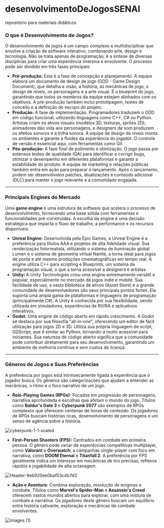 # desenvolvimentoDeJogosSENAI
repositório para materiais didáticos

### O que é Desenvolvimento de Jogos?

O desenvolvimento de jogos é um campo complexo e multidisciplinar que envolve a criação de software interativo, combinando arte, design e tecnologia. Não se trata apenas de programação; é a síntese de diversas disciplinas para criar uma experiência imersiva e envolvente. O processo pode ser dividido em três fases principais:

* **Pré-produção:** Esta é a fase de concepção e planejamento. A equipe elabora um documento de design de jogo (GDD - Game Design Document), que detalha a visão, a história, as mecânicas de jogo, o design de níveis, os personagens e a arte visual. É o blueprint do jogo, garantindo que todos os membros da equipe estejam alinhados com os objetivos. A pré-produção também inclui prototipagem, testes de conceito e a definição do escopo do projeto.
* **Produção:** A fase de implementação. Programadores traduzem o GDD em código funcional, utilizando linguagens como C++, C# ou Python. Artistas criam os ativos visuais (modelos 3D, texturas, sprites 2D), animadores dão vida aos personagens, e designers de som produzem os efeitos sonoros e a trilha sonora. A equipe de design de níveis monta os ambientes e garante a fluidez da experiência do jogador. O controle de versão é essencial aqui, com ferramentas como Git.
* **Pós-produção:** A fase final de polimento e otimização. O jogo passa por extensos testes de qualidade (QA) para identificar e corrigir bugs, otimizar o desempenho em diferentes plataformas e garantir a estabilidade do produto. A equipe de marketing e relações públicas também entra em ação para preparar o lançamento. Após o lançamento, podem ser desenvolvidos patches, atualizações e conteúdo adicional (DLC) para manter o jogo relevante e a comunidade engajada.

---

### Principais Engines do Mercado

Uma **game engine** é uma estrutura de software que acelera o processo de desenvolvimento, fornecendo uma base sólida com ferramentas e funcionalidades pré-construídas. A escolha da engine é uma decisão estratégica que impacta o fluxo de trabalho, a performance e os recursos disponíveis.

* **Unreal Engine:** Desenvolvida pela Epic Games, a Unreal Engine é a preferência para títulos AAA e projetos de alta fidelidade visual. Sua renderização fotorrealista, utilizando o sistema de iluminação global Lumen e o sistema de geometria virtual Nanite, a torna ideal para jogos de ponta e até mesmo produções cinematográficas em tempo real. A engine utiliza C++ para scripting e Blueprints, um sistema de programação visual, o que a torna acessível a designers e artistas.
* **Unity:** A Unity Technologies criou uma engine extremamente versátil e popular, especialmente no mercado de jogos indie e mobile. Sua facilidade de uso, a vasta biblioteca de ativos (Asset Store) e a grande comunidade de desenvolvedores são seus principais pontos fortes. Ela suporta uma ampla gama de plataformas e linguagens de programação (principalmente C#). A Unity é conhecida por sua flexibilidade, sendo utilizada em simuladores, experiências de RV/RA e aplicativos interativos.
* **Godot:** Uma engine de código aberto em rápido crescimento. A Godot se destaca por sua filosofia "all-in-one", oferecendo um editor de fácil utilização para jogos 2D e 3D. Utiliza sua própria linguagem de script, GDScript, que é similar ao Python, tornando-a muito acessível para iniciantes. Sua natureza de código aberto significa que a comunidade pode contribuir diretamente para seu desenvolvimento, garantindo um ambiente de melhoria contínua e sem custos de licença.

---

### Gêneros de Jogos e Suas Preferências

A preferência por jogos está intrinsecamente ligada à experiência que o jogador busca. Os gêneros são categorizações que ajudam a entender as mecânicas, o ritmo e o foco narrativo de um jogo.

* **Role-Playing Games (RPGs):** Focados em progressão de personagens, narrativa aprofundada e escolhas que afetam o mundo do jogo. Títulos como **Baldur's Gate 3** e **Cyberpunk 2077** são exemplos de RPGs complexos que oferecem centenas de horas de conteúdo. Os jogadores de RPGs buscam histórias ricas, desenvolvimento de personagens e um senso de agência sobre a história.

![cyberpunk-1-1-scaled](https://github.com/user-attachments/assets/1dd803f8-11ac-435f-a8f1-d4ead3aa4e02)

* **First-Person Shooters (FPS):** Centrados em combate em primeira pessoa. O gênero pode variar de experiências competitivas multiplayer, como **Valorant** e **Overwatch**, a campanhas single-player com foco em narrativa, como **DOOM Eternal** e **Titanfall 2**. A preferência por FPS geralmente indica um interesse em mecânicas de tiro precisas, reflexos rápidos e jogabilidade de alta octanagem.

![Header-9eb920ee0baf53c4b7d2](https://github.com/user-attachments/assets/8779cfd1-f3d5-43b8-999d-5dad7a8ad1bf)

* **Ação e Aventura:** Combina exploração, resolução de enigmas e combate. Títulos como **Marvel's Spider-Man** e **Assassin's Creed** oferecem vastos mundos abertos para explorar, com uma mistura de combate e narrativa. Os jogadores deste gênero buscam um equilíbrio entre história cativante, exploração e mecânicas de combate envolventes.

![images (1)](https://github.com/user-attachments/assets/b0e7ec9f-942c-487d-8a8d-77792b11f27d)

